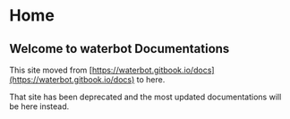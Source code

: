# Home
## Welcome to waterbot Documentations
This site moved from [https://waterbot.gitbook.io/docs](https://waterbot.gitbook.io/docs) to here.

That site has been deprecated and the most updated documentations will be here instead.